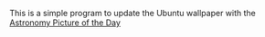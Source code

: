 This is a simple program to update the Ubuntu wallpaper with the [Astronomy Picture of the Day](https://apod.nasa.gov/apod/astropix.html)